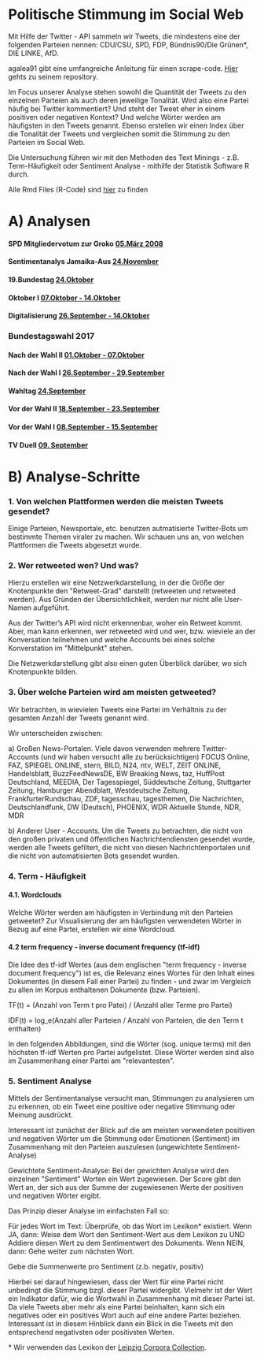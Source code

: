 # Politische Stimmung im Social Web

Mit Hilfe der Twitter - API sammeln wir Tweets, die mindestens eine der folgenden Parteien nennen: CDU/CSU, SPD, FDP, Bündnis90/Die Grünen\*, DIE LINKE, AfD.

agalea91 gibt eine umfangreiche Anleitung für einen scrape-code. [Hier](https://github.com/agalea91/twitter_search) gehts zu seinem repository.

Im Focus unserer Analyse stehen sowohl die Quantität der Tweets zu den einzelnen Parteien als auch deren jeweilige Tonalität. Wird also eine Partei häufig bei Twitter kommentiert? Und steht der Tweet eher in einem positiven oder negativen Kontext? Und welche Wörter werden am häufigsten in den Tweets genannt. Ebenso erstellen wir einen Index über die Tonalität der Tweets und vergleichen somit die Stimmung zu den Parteien im Social Web.

Die Untersuchung führen wir mit den Methoden des Text Minings - z.B. Term-Häufigkeit oder Sentiment Analyse - mithilfe der Statistik Software R durch.

Alle Rmd Files (R-Code) sind [hier](https://github.com/franziloew/politsentiment/tree/master/Rmd_files) zu finden

# A) Analysen

#### SPD Mitgliedervotum zur Groko [05.März 2008](https://franziloew.github.io/politsentiment/SPD_mitgliedervotum.html)

#### Sentimentanalys Jamaika-Aus [24.November](https://franziloew.github.io/politsentiment/sentimentR.html)

#### 19.Bundestag [24.Oktober](bundestag.md)

#### Oktober I [07.Oktober - 14.Oktober](07_14_okt.md)

#### Digitalisierung [26.September - 14.Oktober](01_07_10.md)

### Bundestagswahl 2017

#### Nach der Wahl II [01.Oktober - 07.Oktober](01_07_okt.md)

#### Nach der Wahl I [26.September - 29.September](25_30.md)

#### Wahltag [24.September](election.md)

#### Vor der Wahl II [18.September - 23.September](18_23_09.md)

#### Vor der Wahl I [08.September - 15.September](17_09.md)

#### TV Duell [09. September](TVDuell.md)

# B) Analyse-Schritte

### 1. Von welchen Plattformen werden die meisten Tweets gesendet?
Einige Parteien, Newsportale, etc. benutzen autmatisierte Twitter-Bots um bestimmte Themen viraler zu machen. Wir schauen uns an, von welchen Plattformen die Tweets abgesetzt wurde.

### 2. Wer retweeted wen? Und was?
Hierzu erstellen wir eine Netzwerkdarstellung, in der die Größe der Knotenpunkte den "Retweet-Grad" darstellt (retweeten und retweeted werden). Aus Gründen der Übersichtlichkeit, werden nur nicht alle User-Namen aufgeführt.

Aus der Twitter’s API wird nicht erkennenbar, woher ein Retweet kommt. Aber, man kann erkennen, wer retweeted wird und wer, bzw. wieviele an der Konversation teilnehmen und welche Accounts bei eines solche Konverstation im "Mittelpunkt" stehen.

Die Netzwerkdarstellung gibt also einen guten Überblick darüber, wo sich Knotenpunkte bilden.

### 3. Über welche Parteien wird am meisten getweeted?
Wir betrachten, in wievielen Tweets eine Partei im Verhältnis zu der gesamten Anzahl der Tweets genannt wird.

Wir unterscheiden zwischen:

  a) Großen News-Portalen.
  Viele davon verwenden mehrere Twitter-Accounts (und wir haben versucht alle zu berücksichtigen)
  FOCUS Online, FAZ, SPIEGEL ONLINE, stern, BILD, N24, ntv, WELT, ZEIT ONLINE, Handelsblatt, BuzzFeedNewsDE, BW Breaking News, taz, HuffPost Deutschland, MEEDIA, Der Tagesspiegel, Süddeutsche Zeitung, Stuttgarter Zeitung, Hamburger Abendblatt, Westdeutsche Zeitung, FrankfurterRundschau, ZDF, tagesschau, tagesthemen, Die Nachrichten, Deutschlandfunk, DW (Deutsch), PHOENIX, WDR Aktuelle Stunde, NDR, MDR

  b) Anderer User - Accounts.
  Um die Tweets zu betrachten, die nicht von den großen privaten und öffentlichen Nachrichtendiensten gesendet wurde, werden alle Tweets gefiltert, die nicht von diesen Nachrichtenportalen und die nicht von automatisierten Bots gesendet wurden.

### 4. Term - Häufigkeit
#### 4.1. Wordclouds
Welche Wörter werden am häufigsten in Verbindung mit den Parteien getweetet? Zur Visualisierung der am häufigsten verwendeten Wörter in Bezug auf eine Partei, erstellen wir eine Wordcloud.


#### 4.2 term frequency - inverse document frequency (tf-idf)
Die Idee des tf-idf Wertes (aus dem englischen "term frequency - inverse document frequency") ist es, die Relevanz eines Wortes für den Inhalt eines Dokumentes (in diesem Fall einer Partei) zu finden - und zwar im Vergleich zu allen im Korpus enthaltenen Dokumente (bzw. Parteien).

TF(t) = (Anzahl von Term t pro Patei) / (Anzahl aller Terme pro Partei)

IDF(t) = log\_e(Anzahl aller Parteien / Anzahl von Parteien, die den Term t enthalten)

In den folgenden Abbildungen, sind die Wörter (sog. unique terms) mit den höchsten tf-idf Werten pro Partei aufgelistet. Diese Wörter werden sind also im Zusammenhang einer Partei am "relevantesten".

### 5. Sentiment Analyse

Mittels der Sentimentanalyse versucht man, Stimmungen zu analysieren um zu erkennen, ob ein Tweet eine positive oder negative Stimmung oder Meinung ausdrückt.

Interessant ist zunächst der Blick auf die am meisten verwendeten positiven und negativen Wörter um die Stimmung oder Emotionen (Sentiment) im Zusammenhang mit den Parteien auszulesen (ungewichtete Sentiment-Analyse)   

Gewichtete Sentiment-Analyse: Bei der gewichten Analyse wird den einzelnen "Sentiment" Worten ein Wert zugewiesen. Der Score gibt den Wert an, der sich aus der Summe der zugewiesenen Werte der positiven und negativen Wörter ergibt.

Das Prinzip dieser Analyse im einfachsten Fall so:

Für jedes Wort im Text:
  Überprüfe, ob das Wort im Lexikon\* existiert.
  Wenn JA, dann:
    Weise dem Wort den Sentiment-Wert aus dem Lexikon zu UND
    Addiere diesen Wert zu dem Sentimentwert des Dokuments.
  Wenn NEIN, dann:
    Gehe weiter zum nächsten Wort.

  Gebe die Summenwerte pro Sentiment (z.b. negativ, positiv)

Hierbei sei darauf hingewiesen, dass der Wert für eine Partei nicht unbedingt die Stimmung bzgl. dieser Partei widergibt. Vielmehr ist der Wert ein Indikator dafür, wie die Wortwahl in Zusammenhang mit dieser Partei ist. Da viele Tweets aber mehr als eine Partei beinhalten, kann sich ein negatives oder ein positives Wort auch auf eine andere Partei beziehen. Interessant ist in diesem Hinblick dann ein Blick in die Tweets mit den entsprechend negativsten oder positivsten Werten.

\* Wir verwenden das Lexikon der [Leipzig Corpora Collection](http://wortschatz.uni-leipzig.de/de/download).
